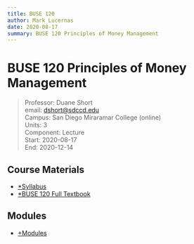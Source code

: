 ```yaml
---
title: BUSE 120
author: Mark Lucernas
date: 2020-08-17
summary: BUSE 120 Principles of Money Management
---
```



# BUSE 120 Principles of Money Management
> Professor: Duane Short<br>
> email: dshort@sdccd.edu<br>
> Campus: San Diego Miraramar College (online)<br>
> Units: 3<br>
> Component: Lecture<br>
> Start: 2020-08-17<br>
> End: 2020-12-14<br>

## Course Materials

- [*Syllabus](file:../../../files/fall-2020/BUSE-120/syllabus.pdf)
- [*BUSE 120 Full Textbook](file:../../../files/fall-2020/BUSE-120/textbook_full.pdf)

## Modules

- [+Modules](modules/index)

